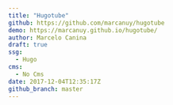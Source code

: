 ```yaml
---
title: "Hugotube"
github: https://github.com/marcanuy/hugotube
demo: https://marcanuy.github.io/hugotube/
author: Marcelo Canina
draft: true
ssg:
  - Hugo
cms:
  - No Cms
date: 2017-12-04T12:35:17Z
github_branch: master
---
```

